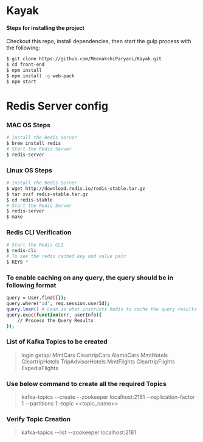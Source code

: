 # Kayak

#### Steps for installing the project
Checkout this repo, install dependencies, then start the gulp process with the following:

```sh
$ git clone https://github.com/MeenakshiParyani/Kayak.git
$ cd front-end
$ npm install
$ npm install -g web-pack
$ npm start
```

# Redis Server config

### MAC OS Steps

```sh
# Install the Redis Server
$ brew install redis
# Start the Redis Server
$ redis-server       
```

### Linux OS Steps

```sh
# Install the Redis Server
$ wget http://download.redis.io/redis-stable.tar.gz
$ tar xvzf redis-stable.tar.gz
$ cd redis-stable
# Start the Redis Server
$ redis-server
$ make
```

### Redis CLI Verification
```sh
# Start the Redis CLI
$ redis-cli
# To see the redis cached key and value pair
$ KEYS *
```

### To enable caching on any query, the query should be in following format
```sh
query = User.find({});
query.where("id", req.session.userId);
query.lean() # Lean is what instructs Redis to cache the query results
query.exec(function(err, userInfo){
    // Process the Query Results
});
```

### List of Kafka Topics to be created
> login
> getapi
> MmtCars
> CleartripCars
> AlamoCars
> MmtHotels
> CleartripHotels
> TripAdvisorHotels
> MmtFlights
> CleartripFlights
> ExpediaFlights

### Use below command to create all the required Topics
> kafka-topics --create --zookeeper localhost:2181 --replication-factor 1 --partitions 1 -topic <<topic_name>>

### Verify Topic Creation
> kafka-topics --list --zookeeper localhost:2181
